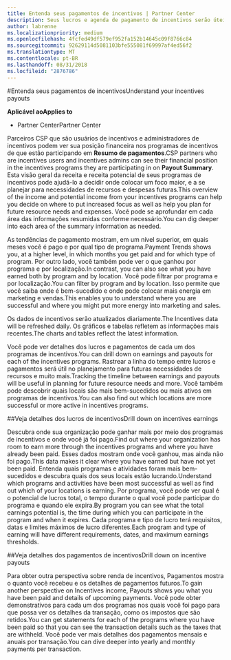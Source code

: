 ```yaml
---
title: Entenda seus pagamentos de incentivos | Partner Center
description: Seus lucros e agenda de pagamento de incentivos serão úteis para planejamento futuro.
author: labrenne
ms.localizationpriority: medium
ms.openlocfilehash: 4fcfed49df579ef952fa152b14645c09f8766c84
ms.sourcegitcommit: 92629114d5081103bfe555081f69997af4ed56f2
ms.translationtype: MT
ms.contentlocale: pt-BR
ms.lasthandoff: 08/31/2018
ms.locfileid: "2876786"
---
```

#<a name="understand-your-incentives-payouts"></a><span data-ttu-id="c5544-103">Entenda seus pagamentos de incentivos</span><span class="sxs-lookup"><span data-stu-id="c5544-103">Understand your incentives payouts</span></span>

**<span data-ttu-id="c5544-104">Aplicável ao</span><span class="sxs-lookup"><span data-stu-id="c5544-104">Applies to</span></span>**

-  <span data-ttu-id="c5544-105">Partner Center</span><span class="sxs-lookup"><span data-stu-id="c5544-105">Partner Center</span></span>


<span data-ttu-id="c5544-106">Parceiros CSP que são usuários de incentivos e administradores de incentivos podem ver sua posição financeira nos programas de incentivos de que estão participando em **Resumo de pagamentos**.</span><span class="sxs-lookup"><span data-stu-id="c5544-106">CSP partners who are incentives users and incentives admins can see their financial position in the incentives programs they are participating in on **Payout Summary**.</span></span> <span data-ttu-id="c5544-107">Esta visão geral da receita e receita potencial de seus programas de incentivos pode ajudá-lo a decidir onde colocar um foco maior, e a se planejar para necessidades de recursos e despesas futuras.</span><span class="sxs-lookup"><span data-stu-id="c5544-107">This overview of the income and potential income from your incentives programs can help you decide on where to put increased focus as well as help you plan for future resource needs and expenses.</span></span> <span data-ttu-id="c5544-108">Você pode se aprofundar em cada área das informações resumidas conforme necessário.</span><span class="sxs-lookup"><span data-stu-id="c5544-108">You can dig deeper into each area of the summary information as needed.</span></span> 

<span data-ttu-id="c5544-109">As tendências de pagamento mostram, em um nível superior, em quais meses você é pago e por qual tipo de programa.</span><span class="sxs-lookup"><span data-stu-id="c5544-109">Payment Trends shows you, at a higher level, in which months you get paid and for which type of program.</span></span> <span data-ttu-id="c5544-110">Por outro lado, você também pode ver o que ganhou por programa e por localização.</span><span class="sxs-lookup"><span data-stu-id="c5544-110">In contrast, you can also see what you have earned both by program and by location.</span></span> <span data-ttu-id="c5544-111">Você pode filtrar por programa e por localização.</span><span class="sxs-lookup"><span data-stu-id="c5544-111">You can filter by program and by location.</span></span> <span data-ttu-id="c5544-112">Isso permite que você saiba onde é bem-sucedido e onde pode colocar mais energia em marketing e vendas.</span><span class="sxs-lookup"><span data-stu-id="c5544-112">This enables you to understand where you are successful and where you might put more energy into marketing and sales.</span></span>

<span data-ttu-id="c5544-113">Os dados de incentivos serão atualizados diariamente.</span><span class="sxs-lookup"><span data-stu-id="c5544-113">The Incentives data will be refreshed daily.</span></span> <span data-ttu-id="c5544-114">Os gráficos e tabelas refletem as informações mais recentes.</span><span class="sxs-lookup"><span data-stu-id="c5544-114">The charts and tables reflect the latest information.</span></span>

<span data-ttu-id="c5544-115">Você pode ver detalhes dos lucros e pagamentos de cada um dos programas de incentivos.</span><span class="sxs-lookup"><span data-stu-id="c5544-115">You can drill down on earnings and payouts for each of the incentives programs.</span></span> <span data-ttu-id="c5544-116">Rastrear a linha do tempo entre lucros e pagamentos será útil no planejamento para futuras necessidades de recursos e muito mais.</span><span class="sxs-lookup"><span data-stu-id="c5544-116">Tracking the timeline between earnings and payouts will be useful in planning for future resource needs and more.</span></span> <span data-ttu-id="c5544-117">Você também pode descobrir quais locais são mais bem-sucedidos ou mais ativos em programas de incentivos.</span><span class="sxs-lookup"><span data-stu-id="c5544-117">You can also find out which locations are more successful or more active in incentives programs.</span></span> 

##<a name="drill-down-on-incentives-earnings"></a><span data-ttu-id="c5544-118">Veja detalhes dos lucros de incentivos</span><span class="sxs-lookup"><span data-stu-id="c5544-118">Drill down on incentives earnings</span></span>

<span data-ttu-id="c5544-119">Descubra onde sua organização pode ganhar mais por meio dos programas de incentivos e onde você já foi pago.</span><span class="sxs-lookup"><span data-stu-id="c5544-119">Find out where your organization has room to earn more through the incentives programs and where you have already been paid.</span></span> <span data-ttu-id="c5544-120">Esses dados mostram onde você ganhou, mas ainda não foi pago.</span><span class="sxs-lookup"><span data-stu-id="c5544-120">This data makes it clear where you have earned but have not yet been paid.</span></span>  <span data-ttu-id="c5544-121">Entenda quais programas e atividades foram mais bem-sucedidos e descubra quais dos seus locais estão lucrando.</span><span class="sxs-lookup"><span data-stu-id="c5544-121">Understand which programs and activities have been most successful as well as find out which of your locations is earning.</span></span> <span data-ttu-id="c5544-122">Por programa, você pode ver qual é o potencial de lucros total, o tempo durante o qual você pode participar do programa e quando ele expira.</span><span class="sxs-lookup"><span data-stu-id="c5544-122">By program you can see what the total earnings potential is, the time during which you can participate in the program and when it expires.</span></span> <span data-ttu-id="c5544-123">Cada programa e tipo de lucro terá requisitos, datas e limites máximos de lucro diferentes.</span><span class="sxs-lookup"><span data-stu-id="c5544-123">Each program and type of earning will have different requirements, dates, and maximum earnings thresholds.</span></span> 

##<a name="drill-down-on-incentive-payouts"></a><span data-ttu-id="c5544-124">Veja detalhes dos pagamentos de incentivos</span><span class="sxs-lookup"><span data-stu-id="c5544-124">Drill down on incentive payouts</span></span>

<span data-ttu-id="c5544-125">Para obter outra perspectiva sobre renda de incentivos, Pagamentos mostra o quanto você recebeu e os detalhes de pagamentos futuros.</span><span class="sxs-lookup"><span data-stu-id="c5544-125">To gain another perspective on Incentives income, Payouts shows you what you have been paid and details of upcoming payments.</span></span> <span data-ttu-id="c5544-126">Você pode obter demonstrativos para cada um dos programas nos quais você foi pago para que possa ver os detalhes da transação, como os impostos que são retidos.</span><span class="sxs-lookup"><span data-stu-id="c5544-126">You can get statements for each of the programs where you have been paid so that you can see the transaction details such as the taxes that are withheld.</span></span> <span data-ttu-id="c5544-127">Você pode ver mais detalhes dos pagamentos mensais e anuais por transação.</span><span class="sxs-lookup"><span data-stu-id="c5544-127">You can dive deeper into yearly and monthly payments per transaction.</span></span>